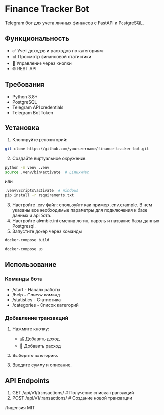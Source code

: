 # Finance Tracker Bot

Telegram бот для учета личных финансов с FastAPI и PostgreSQL.

## Функциональность
- ✅ Учет доходов и расходов по категориям
- 📊 Просмотр финансовой статистики
- 🔘 Управление через кнопки
- 🌐 REST API

## Требования
- Python 3.8+
- PostgreSQL
- Telegram API credentials
- Telegram Bot Token

## Установка

1. Клонируйте репозиторий:
```bash
git clone https://github.com/yourusername/finance-tracker-bot.git
```

2. Создайте виртуальное окружение:
```bash
python -m venv .venv
source .venv/bin/activate  # Linux/Mac
```
или
```bash
.venv\Scripts\activate  # Windows
pip install -r requirements.txt
```
3. Настройте .env файл:
спользуйте как пример .env.example. В нем указаны все необходимые параметры для подключения к базе данных и api бота.
4. Настройте alembic.ini сменив логин, пароль и название базы данных Postgresql.
5. Запустите докер через команды:
```bash
docker-compose build

docker-compose up
```
## Использование

### Команды бота

- /start      - Начало работы
- /help       - Список команд
- /statistics - Статистика 
- /categories - Список категорий

### Добавление транзакций

1. Нажмите кнопку:
   - 💰 Добавить доход
   - 💸 Добавить расход

2. Выберите категорию.

3. Введите сумму и описание.

## API Endpoints
1. GET  /api/v1/transactions/  # Получение списка транзакций
2. POST /api/v1/transactions/  # Создание новой транзакции

Лицензия
MIT